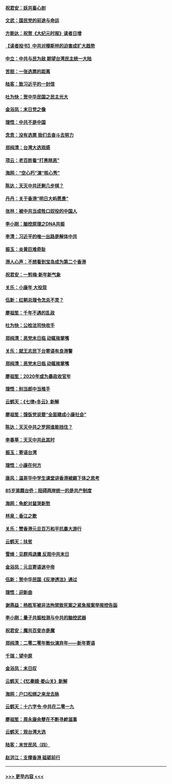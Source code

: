 #### [祝君安：妖共畜心剖](../pages/nsc993/n11794273.md?t=01160801) 
#### [文武：国民党的前途与命运](../pages/nsc993/n11794198.md?t=01160801) 
#### [方能达：祝贺《大纪元时报》读者日增](../pages/nsc993/n11793807.md?t=01160801) 
#### [【读者投书】中共对穆斯林的迫害成扩大趋势](../pages/nsc993/n11791371.md?t=01160801) 
#### [中立：中共与民为敌 期望台湾民主统一大陆](../pages/nsc993/n11790392.md?t=01160801) 
#### [苦胆：一张选票的距离](../pages/nsc993/n11788914.md?t=01160801) 
#### [陆客：致习近平的一封信](../pages/nsc993/n11788867.md?t=01160801) 
#### [吐为快：贺中华民国之民主光大](../pages/nsc993/n11788618.md?t=01160801) 
#### [金浴凤：末日党之像](../pages/nsc993/n11787475.md?t=01160801) 
#### [理悟：中共不是中国](../pages/nsc993/n11787463.md?t=01160801) 
#### [念贲：没有选票  我们去奋斗去努力](../pages/nsc993/n11787398.md?t=01160801) 
#### [郑纯清：台湾大选观感](../pages/nsc993/n11786210.md?t=01160801) 
#### [项云：老百姓看“打黑除恶”](../pages/nsc993/n11785398.md?t=01160801) 
#### [海网：“空心朽”演“核心秀”](../pages/nsc993/n11783874.md?t=01160801) 
#### [陈达：天灭中共还剩几步棋？](../pages/nsc993/n11783719.md?t=01160801) 
#### [丹丹：关于香港“明日大屿愿景”](../pages/nsc993/n11783273.md?t=01160801) 
#### [张林：被中共当成牲口奴役的中国人](../pages/nsc993/n11782397.md?t=01160801) 
#### [李小刚：脑控原理之DNA共振](../pages/nsc993/n11780962.md?t=01160801) 
#### [李清：习近平的唯一出路是解体中共](../pages/nsc993/n11780866.md?t=01160801) 
#### [振玉：炎黄巨难奇耻](../pages/nsc993/n11779632.md?t=01160801) 
#### [港人心声：不想看到宝岛成为第二个香港](../pages/nsc993/n11778817.md?t=01160801) 
#### [祝君安：一剪梅‧新年新气象](../pages/nsc993/n11776340.md?t=01160801) 
#### [关乐：小康年 大役现](../pages/nsc993/n11774213.md?t=01160801) 
#### [伍新：红朝总理令怎总不灵？](../pages/nsc993/n11770813.md?t=01160801) 
#### [廖祖笙：千年不遇的乱政](../pages/nsc993/n11770373.md?t=01160801) 
#### [吐为快：公检法司快收手](../pages/nsc993/n11770359.md?t=01160801) 
#### [郑纯清：恶党末日临 动辄挨掌嘴](../pages/nsc993/n11769912.md?t=01160801) 
#### [关乐：就王志民下台寄语有良港警](../pages/nsc993/n11769903.md?t=01160801) 
#### [郑纯清：恶党末日临 动辄挨掌嘴](../pages/nsc993/n11769356.md?t=01160801) 
#### [廖祖笙：2020年或为暴政收官年](../pages/nsc993/n11768216.md?t=01160801) 
#### [理悟：别当郎中当推手](../pages/nsc993/n11768243.md?t=01160801) 
#### [云鹤天：《七律▪冬云》新解](../pages/nsc993/n11768204.md?t=01160801) 
#### [廖祖笙：饿饭党说要“全面建成小康社会”](../pages/nsc993/n11767482.md?t=01160801) 
#### [陈达：天灭中共之罗网谁能挡住？](../pages/nsc993/n11767465.md?t=01160801) 
#### [李春草：天灭中共此其时](../pages/nsc993/n11767452.md?t=01160801) 
#### [振玉：寄语台湾](../pages/nsc993/n11767432.md?t=01160801) 
#### [理悟：小康在何方](../pages/nsc993/n11767394.md?t=01160801) 
#### [唐风：温哥华中学生课堂讲香港被踢下体之思考](../pages/nsc993/n11766848.md?t=01160801) 
#### [85岁美籍台侨：阻碍两岸统一的是共产制度](../pages/nsc993/n11765043.md?t=01160801) 
#### [海网：龟蛇对鼠哭新愁](../pages/nsc993/n11764895.md?t=01160801) 
#### [林泉：香江之歌](../pages/nsc993/n11764415.md?t=01160801) 
#### [关乐：赞香港元旦百万和平抗暴大游行](../pages/nsc993/n11764382.md?t=01160801) 
#### [云鹤天：扶贫](../pages/nsc993/n11764245.md?t=01160801) 
#### [雪绮：见群鸡退鹰  反观中共末日](../pages/nsc993/n11762112.md?t=01160801) 
#### [金浴凤：元旦寄语迷中帝](../pages/nsc993/n11761788.md?t=01160801) 
#### [伍新：贺中华民国《反渗透法》通过](../pages/nsc993/n11761994.md?t=01160801) 
#### [理悟：迎新曲](../pages/nsc993/n11761152.md?t=01160801) 
#### [谢燕益：杨胜军被非法拘禁致死案之紧急报案举报控告函](../pages/nsc993/n11756134.md?t=01160801) 
#### [李小刚：量子共振检测与中共的脑控武器](../pages/nsc993/n11754518.md?t=01160801) 
#### [祝君安：魔共百变亦是魔](../pages/nsc993/n11754469.md?t=01160801) 
#### [郑纯清：二零二零年散伙演弃年——新年寄语](../pages/nsc993/n11754195.md?t=01160801) 
#### [千瑞：望中原](../pages/nsc993/n11754159.md?t=01160801) 
#### [金浴凤：末日叹](../pages/nsc993/n11752359.md?t=01160801) 
#### [云鹤天：《忆秦娥‧娄山关》新解](../pages/nsc993/n11752348.md?t=01160801) 
#### [海网：户口松绑之来龙去脉](../pages/nsc993/n11752328.md?t=01160801) 
#### [云鹤天：十六字令‧中共在二零一九](../pages/nsc993/n11752305.md?t=01160801) 
#### [廖祖笙：周永康余孽在不断寻衅滋事](../pages/nsc993/n11751013.md?t=01160801) 
#### [云鹤天：观台湾大选](../pages/nsc993/n11751007.md?t=01160801) 
#### [陆客：末世民风（四）](../pages/nsc993/n11749203.md?t=01160801) 
#### [赵洪江：支撑香港 砥砺前行](../pages/nsc993/n11748482.md?t=01160801) 

----
#### [ >>> 更早内容 <<< ](../indexes/nsc993-earlier.md)
